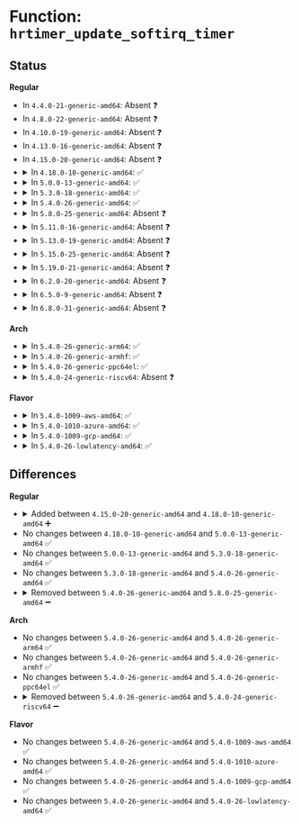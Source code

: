 # Function: <code>hrtimer_update_softirq_timer</code>

## Status
<b>Regular</b>
<ul>
<li>
In <code>4.4.0-21-generic-amd64</code>: Absent ❓
</li>
<li>
In <code>4.8.0-22-generic-amd64</code>: Absent ❓
</li>
<li>
In <code>4.10.0-19-generic-amd64</code>: Absent ❓
</li>
<li>
In <code>4.13.0-16-generic-amd64</code>: Absent ❓
</li>
<li>
In <code>4.15.0-20-generic-amd64</code>: Absent ❓
</li>
<li>
<details>
<summary>In <code>4.18.0-10-generic-amd64</code>: ✅</summary>

```c
void hrtimer_update_softirq_timer(struct hrtimer_cpu_base * cpu_base, bool reprogram)
```

```json
{
  "name": "hrtimer_update_softirq_timer",
  "collision_type": "Unique Static",
  "inline_type": "No",
  "funcs": [
    {
      "addr": 18446744071579981616,
      "name": "hrtimer_update_softirq_timer",
      "external": false,
      "loc": "kernel/time/hrtimer.c:1046",
      "file": "kernel/time/hrtimer.c",
      "inline": "seen, unknown",
      "caller_inline": [],
      "caller_func": [
        "kernel/time/hrtimer.c:hrtimers_dead_cpu",
        "kernel/time/hrtimer.c:hrtimer_run_softirq"
      ]
    }
  ],
  "symbols": [
    {
      "addr": 18446744071579981616,
      "name": "hrtimer_update_softirq_timer",
      "section": ".text",
      "bind": "STB_LOCAL",
      "size": 60
    }
  ]
}
```
</details>
</li>
<li>
<details>
<summary>In <code>5.0.0-13-generic-amd64</code>: ✅</summary>

```c
void hrtimer_update_softirq_timer(struct hrtimer_cpu_base * cpu_base, bool reprogram)
```

```json
{
  "name": "hrtimer_update_softirq_timer",
  "collision_type": "Unique Static",
  "inline_type": "No",
  "funcs": [
    {
      "addr": 18446744071580028416,
      "name": "hrtimer_update_softirq_timer",
      "external": false,
      "loc": "kernel/time/hrtimer.c:1037",
      "file": "kernel/time/hrtimer.c",
      "inline": "seen, unknown",
      "caller_inline": [],
      "caller_func": [
        "kernel/time/hrtimer.c:hrtimers_dead_cpu",
        "kernel/time/hrtimer.c:hrtimer_run_softirq"
      ]
    }
  ],
  "symbols": [
    {
      "addr": 18446744071580028416,
      "name": "hrtimer_update_softirq_timer",
      "section": ".text",
      "bind": "STB_LOCAL",
      "size": 60
    }
  ]
}
```
</details>
</li>
<li>
<details>
<summary>In <code>5.3.0-18-generic-amd64</code>: ✅</summary>

```c
void hrtimer_update_softirq_timer(struct hrtimer_cpu_base * cpu_base, bool reprogram)
```

```json
{
  "name": "hrtimer_update_softirq_timer",
  "collision_type": "Unique Static",
  "inline_type": "No",
  "funcs": [
    {
      "addr": 18446744071580071296,
      "name": "hrtimer_update_softirq_timer",
      "external": false,
      "loc": "kernel/time/hrtimer.c:1036",
      "file": "kernel/time/hrtimer.c",
      "inline": "seen, unknown",
      "caller_inline": [],
      "caller_func": [
        "kernel/time/hrtimer.c:hrtimers_dead_cpu",
        "kernel/time/hrtimer.c:hrtimer_run_softirq"
      ]
    }
  ],
  "symbols": [
    {
      "addr": 18446744071580071296,
      "name": "hrtimer_update_softirq_timer",
      "section": ".text",
      "bind": "STB_LOCAL",
      "size": 63
    }
  ]
}
```
</details>
</li>
<li>
<details>
<summary>In <code>5.4.0-26-generic-amd64</code>: ✅</summary>

```c
void hrtimer_update_softirq_timer(struct hrtimer_cpu_base * cpu_base, bool reprogram)
```

```json
{
  "name": "hrtimer_update_softirq_timer",
  "collision_type": "Unique Static",
  "inline_type": "No",
  "funcs": [
    {
      "addr": 18446744071580120832,
      "name": "hrtimer_update_softirq_timer",
      "external": false,
      "loc": "kernel/time/hrtimer.c:1060",
      "file": "kernel/time/hrtimer.c",
      "inline": "seen, unknown",
      "caller_inline": [],
      "caller_func": [
        "kernel/time/hrtimer.c:hrtimers_dead_cpu",
        "kernel/time/hrtimer.c:hrtimer_run_softirq"
      ]
    }
  ],
  "symbols": [
    {
      "addr": 18446744071580120832,
      "name": "hrtimer_update_softirq_timer",
      "section": ".text",
      "bind": "STB_LOCAL",
      "size": 63
    }
  ]
}
```
</details>
</li>
<li>
<details>
<summary>In <code>5.8.0-25-generic-amd64</code>: Absent ❓</summary>

```json
{
  "name": "hrtimer_update_softirq_timer",
  "collision_type": "Unique Static",
  "inline_type": "Full",
  "funcs": [
    {
      "addr": 18446744071580187631,
      "name": "hrtimer_update_softirq_timer",
      "external": false,
      "loc": "kernel/time/hrtimer.c:1060",
      "file": "kernel/time/hrtimer.c",
      "inline": "not declared, inlined",
      "caller_inline": [
        "kernel/time/hrtimer.c:hrtimers_dead_cpu",
        "kernel/time/hrtimer.c:hrtimer_run_softirq"
      ],
      "caller_func": []
    }
  ],
  "symbols": []
}
```
</details>
</li>
<li>
<details>
<summary>In <code>5.11.0-16-generic-amd64</code>: Absent ❓</summary>

```json
{
  "name": "hrtimer_update_softirq_timer",
  "collision_type": "Unique Static",
  "inline_type": "Full",
  "funcs": [
    {
      "addr": 18446744071580172402,
      "name": "hrtimer_update_softirq_timer",
      "external": false,
      "loc": "kernel/time/hrtimer.c:1077",
      "file": "kernel/time/hrtimer.c",
      "inline": "not declared, inlined",
      "caller_inline": [
        "kernel/time/hrtimer.c:hrtimers_dead_cpu",
        "kernel/time/hrtimer.c:hrtimer_run_softirq"
      ],
      "caller_func": []
    }
  ],
  "symbols": []
}
```
</details>
</li>
<li>
<details>
<summary>In <code>5.13.0-19-generic-amd64</code>: Absent ❓</summary>

```json
{
  "name": "hrtimer_update_softirq_timer",
  "collision_type": "Unique Static",
  "inline_type": "Full",
  "funcs": [
    {
      "addr": 18446744071580176898,
      "name": "hrtimer_update_softirq_timer",
      "external": false,
      "loc": "kernel/time/hrtimer.c:1077",
      "file": "kernel/time/hrtimer.c",
      "inline": "not declared, inlined",
      "caller_inline": [
        "kernel/time/hrtimer.c:hrtimers_dead_cpu",
        "kernel/time/hrtimer.c:hrtimer_run_softirq"
      ],
      "caller_func": []
    }
  ],
  "symbols": []
}
```
</details>
</li>
<li>
<details>
<summary>In <code>5.15.0-25-generic-amd64</code>: Absent ❓</summary>

```json
{
  "name": "hrtimer_update_softirq_timer",
  "collision_type": "Unique Static",
  "inline_type": "Full",
  "funcs": [
    {
      "addr": 18446744071580322395,
      "name": "hrtimer_update_softirq_timer",
      "external": false,
      "loc": "kernel/time/hrtimer.c:1188",
      "file": "kernel/time/hrtimer.c",
      "inline": "not declared, inlined",
      "caller_inline": [
        "kernel/time/hrtimer.c:hrtimers_dead_cpu",
        "kernel/time/hrtimer.c:hrtimer_run_softirq"
      ],
      "caller_func": []
    }
  ],
  "symbols": []
}
```
</details>
</li>
<li>
<details>
<summary>In <code>5.19.0-21-generic-amd64</code>: Absent ❓</summary>

```json
{
  "name": "hrtimer_update_softirq_timer",
  "collision_type": "Unique Static",
  "inline_type": "Full",
  "funcs": [
    {
      "addr": 18446744071580534205,
      "name": "hrtimer_update_softirq_timer",
      "external": false,
      "loc": "kernel/time/hrtimer.c:1188",
      "file": "kernel/time/hrtimer.c",
      "inline": "not declared, inlined",
      "caller_inline": [
        "kernel/time/hrtimer.c:hrtimers_dead_cpu",
        "kernel/time/hrtimer.c:hrtimers_dead_cpu",
        "kernel/time/hrtimer.c:hrtimer_run_softirq",
        "kernel/time/hrtimer.c:hrtimer_run_softirq"
      ],
      "caller_func": []
    }
  ],
  "symbols": []
}
```
</details>
</li>
<li>
<details>
<summary>In <code>6.2.0-20-generic-amd64</code>: Absent ❓</summary>

```json
{
  "name": "hrtimer_update_softirq_timer",
  "collision_type": "Unique Static",
  "inline_type": "Full",
  "funcs": [
    {
      "addr": 18446744071580790669,
      "name": "hrtimer_update_softirq_timer",
      "external": false,
      "loc": "kernel/time/hrtimer.c:1188",
      "file": "kernel/time/hrtimer.c",
      "inline": "not declared, inlined",
      "caller_inline": [
        "kernel/time/hrtimer.c:hrtimers_dead_cpu",
        "kernel/time/hrtimer.c:hrtimers_dead_cpu",
        "kernel/time/hrtimer.c:hrtimer_run_softirq",
        "kernel/time/hrtimer.c:hrtimer_run_softirq"
      ],
      "caller_func": []
    }
  ],
  "symbols": []
}
```
</details>
</li>
<li>
<details>
<summary>In <code>6.5.0-9-generic-amd64</code>: Absent ❓</summary>

```json
{
  "name": "hrtimer_update_softirq_timer",
  "collision_type": "Unique Static",
  "inline_type": "Full",
  "funcs": [
    {
      "addr": 18446744071580873917,
      "name": "hrtimer_update_softirq_timer",
      "external": false,
      "loc": "kernel/time/hrtimer.c:1191",
      "file": "kernel/time/hrtimer.c",
      "inline": "not declared, inlined",
      "caller_inline": [
        "kernel/time/hrtimer.c:hrtimers_dead_cpu",
        "kernel/time/hrtimer.c:hrtimers_dead_cpu",
        "kernel/time/hrtimer.c:hrtimer_run_softirq",
        "kernel/time/hrtimer.c:hrtimer_run_softirq"
      ],
      "caller_func": []
    }
  ],
  "symbols": []
}
```
</details>
</li>
<li>
<details>
<summary>In <code>6.8.0-31-generic-amd64</code>: Absent ❓</summary>

```json
{
  "name": "hrtimer_update_softirq_timer",
  "collision_type": "Unique Static",
  "inline_type": "Full",
  "funcs": [
    {
      "addr": 18446744071580958145,
      "name": "hrtimer_update_softirq_timer",
      "external": false,
      "loc": "kernel/time/hrtimer.c:1192",
      "file": "kernel/time/hrtimer.c",
      "inline": "not declared, inlined",
      "caller_inline": [
        "kernel/time/hrtimer.c:hrtimer_run_softirq"
      ],
      "caller_func": []
    }
  ],
  "symbols": []
}
```
</details>
</li>
</ul>
<b>Arch</b>
<ul>
<li>
<details>
<summary>In <code>5.4.0-26-generic-arm64</code>: ✅</summary>

```c
void hrtimer_update_softirq_timer(struct hrtimer_cpu_base * cpu_base, bool reprogram)
```

```json
{
  "name": "hrtimer_update_softirq_timer",
  "collision_type": "Unique Static",
  "inline_type": "No",
  "funcs": [
    {
      "addr": 18446603336491341152,
      "name": "hrtimer_update_softirq_timer",
      "external": false,
      "loc": "kernel/time/hrtimer.c:1060",
      "file": "kernel/time/hrtimer.c",
      "inline": "seen, unknown",
      "caller_inline": [],
      "caller_func": [
        "kernel/time/hrtimer.c:hrtimers_dead_cpu",
        "kernel/time/hrtimer.c:hrtimer_run_softirq"
      ]
    }
  ],
  "symbols": [
    {
      "addr": 18446603336491341152,
      "name": "hrtimer_update_softirq_timer",
      "section": ".text",
      "bind": "STB_LOCAL",
      "size": 76
    }
  ]
}
```
</details>
</li>
<li>
<details>
<summary>In <code>5.4.0-26-generic-armhf</code>: ✅</summary>

```c
void hrtimer_update_softirq_timer(struct hrtimer_cpu_base * cpu_base, bool reprogram)
```

```json
{
  "name": "hrtimer_update_softirq_timer",
  "collision_type": "Unique Static",
  "inline_type": "No",
  "funcs": [
    {
      "addr": 3225331848,
      "name": "hrtimer_update_softirq_timer",
      "external": false,
      "loc": "kernel/time/hrtimer.c:1060",
      "file": "kernel/time/hrtimer.c",
      "inline": "seen, unknown",
      "caller_inline": [],
      "caller_func": [
        "kernel/time/hrtimer.c:hrtimers_dead_cpu",
        "kernel/time/hrtimer.c:hrtimer_run_softirq"
      ]
    }
  ],
  "symbols": [
    {
      "addr": 3225331848,
      "name": "hrtimer_update_softirq_timer",
      "section": ".text",
      "bind": "STB_LOCAL",
      "size": 72
    }
  ]
}
```
</details>
</li>
<li>
<details>
<summary>In <code>5.4.0-26-generic-ppc64el</code>: ✅</summary>

```c
void hrtimer_update_softirq_timer(struct hrtimer_cpu_base * cpu_base, bool reprogram)
```

```json
{
  "name": "hrtimer_update_softirq_timer",
  "collision_type": "Unique Static",
  "inline_type": "No",
  "funcs": [
    {
      "addr": 13835058055284268640,
      "name": "hrtimer_update_softirq_timer",
      "external": false,
      "loc": "kernel/time/hrtimer.c:1060",
      "file": "kernel/time/hrtimer.c",
      "inline": "seen, unknown",
      "caller_inline": [],
      "caller_func": [
        "kernel/time/hrtimer.c:hrtimers_dead_cpu",
        "kernel/time/hrtimer.c:hrtimer_run_softirq"
      ]
    }
  ],
  "symbols": [
    {
      "addr": 13835058055284268640,
      "name": "hrtimer_update_softirq_timer",
      "section": ".text",
      "bind": "STB_LOCAL",
      "size": 136
    }
  ]
}
```
</details>
</li>
<li>
<details>
<summary>In <code>5.4.0-24-generic-riscv64</code>: Absent ❓</summary>

```json
{
  "name": "hrtimer_update_softirq_timer",
  "collision_type": "Unique Static",
  "inline_type": "Full",
  "funcs": [
    {
      "addr": 18446743936271838006,
      "name": "hrtimer_update_softirq_timer",
      "external": false,
      "loc": "kernel/time/hrtimer.c:1060",
      "file": "kernel/time/hrtimer.c",
      "inline": "not declared, inlined",
      "caller_inline": [
        "kernel/time/hrtimer.c:hrtimer_run_softirq"
      ],
      "caller_func": []
    }
  ],
  "symbols": []
}
```
</details>
</li>
</ul>
<b>Flavor</b>
<ul>
<li>
<details>
<summary>In <code>5.4.0-1009-aws-amd64</code>: ✅</summary>

```c
void hrtimer_update_softirq_timer(struct hrtimer_cpu_base * cpu_base, bool reprogram)
```

```json
{
  "name": "hrtimer_update_softirq_timer",
  "collision_type": "Unique Static",
  "inline_type": "No",
  "funcs": [
    {
      "addr": 18446744071580090032,
      "name": "hrtimer_update_softirq_timer",
      "external": false,
      "loc": "kernel/time/hrtimer.c:1060",
      "file": "kernel/time/hrtimer.c",
      "inline": "seen, unknown",
      "caller_inline": [],
      "caller_func": [
        "kernel/time/hrtimer.c:hrtimers_dead_cpu",
        "kernel/time/hrtimer.c:hrtimer_run_softirq"
      ]
    }
  ],
  "symbols": [
    {
      "addr": 18446744071580090032,
      "name": "hrtimer_update_softirq_timer",
      "section": ".text",
      "bind": "STB_LOCAL",
      "size": 63
    }
  ]
}
```
</details>
</li>
<li>
<details>
<summary>In <code>5.4.0-1010-azure-amd64</code>: ✅</summary>

```c
void hrtimer_update_softirq_timer(struct hrtimer_cpu_base * cpu_base, bool reprogram)
```

```json
{
  "name": "hrtimer_update_softirq_timer",
  "collision_type": "Unique Static",
  "inline_type": "No",
  "funcs": [
    {
      "addr": 18446744071580035360,
      "name": "hrtimer_update_softirq_timer",
      "external": false,
      "loc": "kernel/time/hrtimer.c:1060",
      "file": "kernel/time/hrtimer.c",
      "inline": "seen, unknown",
      "caller_inline": [],
      "caller_func": [
        "kernel/time/hrtimer.c:hrtimers_dead_cpu",
        "kernel/time/hrtimer.c:hrtimer_run_softirq"
      ]
    }
  ],
  "symbols": [
    {
      "addr": 18446744071580035360,
      "name": "hrtimer_update_softirq_timer",
      "section": ".text",
      "bind": "STB_LOCAL",
      "size": 63
    }
  ]
}
```
</details>
</li>
<li>
<details>
<summary>In <code>5.4.0-1009-gcp-amd64</code>: ✅</summary>

```c
void hrtimer_update_softirq_timer(struct hrtimer_cpu_base * cpu_base, bool reprogram)
```

```json
{
  "name": "hrtimer_update_softirq_timer",
  "collision_type": "Unique Static",
  "inline_type": "No",
  "funcs": [
    {
      "addr": 18446744071580081104,
      "name": "hrtimer_update_softirq_timer",
      "external": false,
      "loc": "kernel/time/hrtimer.c:1060",
      "file": "kernel/time/hrtimer.c",
      "inline": "seen, unknown",
      "caller_inline": [],
      "caller_func": [
        "kernel/time/hrtimer.c:hrtimers_dead_cpu",
        "kernel/time/hrtimer.c:hrtimer_run_softirq"
      ]
    }
  ],
  "symbols": [
    {
      "addr": 18446744071580081104,
      "name": "hrtimer_update_softirq_timer",
      "section": ".text",
      "bind": "STB_LOCAL",
      "size": 63
    }
  ]
}
```
</details>
</li>
<li>
<details>
<summary>In <code>5.4.0-26-lowlatency-amd64</code>: ✅</summary>

```c
void hrtimer_update_softirq_timer(struct hrtimer_cpu_base * cpu_base, bool reprogram)
```

```json
{
  "name": "hrtimer_update_softirq_timer",
  "collision_type": "Unique Static",
  "inline_type": "No",
  "funcs": [
    {
      "addr": 18446744071580132608,
      "name": "hrtimer_update_softirq_timer",
      "external": false,
      "loc": "kernel/time/hrtimer.c:1060",
      "file": "kernel/time/hrtimer.c",
      "inline": "seen, unknown",
      "caller_inline": [],
      "caller_func": [
        "kernel/time/hrtimer.c:hrtimers_dead_cpu",
        "kernel/time/hrtimer.c:hrtimer_run_softirq"
      ]
    }
  ],
  "symbols": [
    {
      "addr": 18446744071580132608,
      "name": "hrtimer_update_softirq_timer",
      "section": ".text",
      "bind": "STB_LOCAL",
      "size": 63
    }
  ]
}
```
</details>
</li>
</ul>

## Differences
<b>Regular</b>
<ul>
<li>
<details>
<summary>Added between <code>4.15.0-20-generic-amd64</code> and <code>4.18.0-10-generic-amd64</code> ➕</summary>

```c
void hrtimer_update_softirq_timer(struct hrtimer_cpu_base * cpu_base, bool reprogram)
```
</details>
</li>
<li>
No changes between <code>4.18.0-10-generic-amd64</code> and <code>5.0.0-13-generic-amd64</code> ✅
</li>
<li>
No changes between <code>5.0.0-13-generic-amd64</code> and <code>5.3.0-18-generic-amd64</code> ✅
</li>
<li>
No changes between <code>5.3.0-18-generic-amd64</code> and <code>5.4.0-26-generic-amd64</code> ✅
</li>
<li>
<details>
<summary>Removed between <code>5.4.0-26-generic-amd64</code> and <code>5.8.0-25-generic-amd64</code> ➖</summary>

```c
void hrtimer_update_softirq_timer(struct hrtimer_cpu_base * cpu_base, bool reprogram)
```
</details>
</li>
</ul>
<b>Arch</b>
<ul>
<li>
No changes between <code>5.4.0-26-generic-amd64</code> and <code>5.4.0-26-generic-arm64</code> ✅
</li>
<li>
No changes between <code>5.4.0-26-generic-amd64</code> and <code>5.4.0-26-generic-armhf</code> ✅
</li>
<li>
No changes between <code>5.4.0-26-generic-amd64</code> and <code>5.4.0-26-generic-ppc64el</code> ✅
</li>
<li>
<details>
<summary>Removed between <code>5.4.0-26-generic-amd64</code> and <code>5.4.0-24-generic-riscv64</code> ➖</summary>

```c
void hrtimer_update_softirq_timer(struct hrtimer_cpu_base * cpu_base, bool reprogram)
```
</details>
</li>
</ul>
<b>Flavor</b>
<ul>
<li>
No changes between <code>5.4.0-26-generic-amd64</code> and <code>5.4.0-1009-aws-amd64</code> ✅
</li>
<li>
No changes between <code>5.4.0-26-generic-amd64</code> and <code>5.4.0-1010-azure-amd64</code> ✅
</li>
<li>
No changes between <code>5.4.0-26-generic-amd64</code> and <code>5.4.0-1009-gcp-amd64</code> ✅
</li>
<li>
No changes between <code>5.4.0-26-generic-amd64</code> and <code>5.4.0-26-lowlatency-amd64</code> ✅
</li>
</ul>
